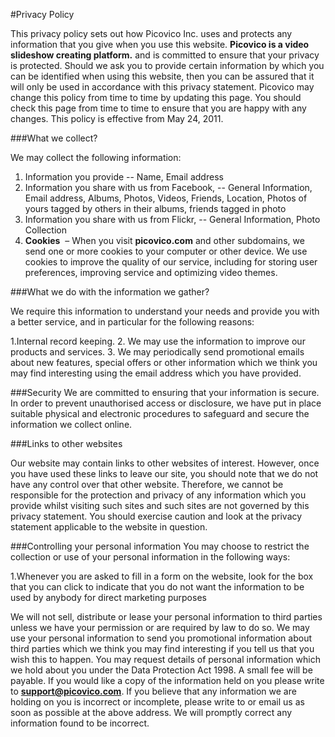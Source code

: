 #Privacy Policy

This privacy policy sets out how Picovico Inc. uses and protects any information that you give when you use this website. **Picovico is a video slideshow creating platform.** and is committed to ensure that your privacy is protected. Should we ask you to provide certain information by which you can be identified when using this website, then you can be assured that it will only be used in accordance with this privacy statement. Picovico may change this policy from time to time by updating this page. You should check this page from time to time to ensure that you are happy with any changes. This policy is effective from May 24, 2011.

###What we collect?

We may collect the following information:

1. Information you provide -- Name, Email address
2. Information you share with us from Facebook, -- General Information, Email address, Albums, Photos, Videos, Friends, Location, Photos of yours tagged by others in their albums, friends tagged in photo
3. Information you share with us from Flickr, -- General Information, Photo Collection
4. **Cookies** &nbsp;&ndash; When you visit **picovico.com** and other subdomains, we send one or more cookies to your computer or other device. We use cookies to improve the quality of our service, including for storing user preferences, improving service and optimizing video themes.

###What we do with the information we gather?

We require this information to understand your needs and provide you with a better service, and in particular for the following reasons:

1.Internal record keeping.
2. We may use the information to improve our products and services.
3. We may periodically send promotional emails about new features, special offers or other information which we think you may find interesting using the email address which you have provided.

###Security
We are committed to ensuring that your information is secure. In order to prevent unauthorised access or disclosure, we have put in place suitable physical and electronic procedures to safeguard and secure the information we collect online.

###Links to other websites

Our website may contain links to other websites of interest. However, once you have used these links to leave our site, you should note that we do not have any control over that other website. Therefore, we cannot be responsible for the protection and privacy of any information which you provide whilst visiting such sites and such sites are not governed by this privacy statement. You should exercise caution and look at the privacy statement applicable to the website in question.

###Controlling your personal information
You may choose to restrict the collection or use of your personal information in the following ways:

1.Whenever you are asked to fill in a form on the website, look for the box that you can click to indicate that you do not want the information to be used by anybody for direct marketing purposes

We will not sell, distribute or lease your personal information to third parties unless we have your permission or are required by law to do so. We may use your personal information to send you promotional information about third parties which we think you may find interesting if you tell us that you wish this to happen. You may request details of personal information which we hold about you under the Data Protection Act 1998. A small fee will be payable. If you would like a copy of the information held on you please write to&nbsp;**support@picovico.com**. If you believe that any information we are holding on you is incorrect or incomplete, please write to or email us as soon as possible at the above address. We will promptly correct any information found to be incorrect.
